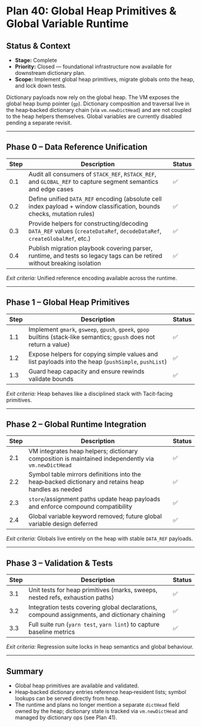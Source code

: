 # Plan 40: Global Heap Primitives & Global Variable Runtime

## Status & Context

- **Stage:** Complete
- **Priority:** Closed — foundational infrastructure now available for downstream dictionary plan.
- **Scope:** Implement global heap primitives, migrate globals onto the heap, and lock down tests.

Dictionary payloads now rely on the global heap. The VM exposes the global heap bump pointer (`gp`). Dictionary composition and traversal live in the heap‑backed dictionary chain (via `vm.newDictHead`) and are not coupled to the heap helpers themselves. Global variables are currently disabled pending a separate revisit.

---

## Phase 0 – Data Reference Unification

| Step | Description                                                                                                                 | Status |
| ---- | --------------------------------------------------------------------------------------------------------------------------- | ------ |
| 0.1  | Audit all consumers of `STACK_REF`, `RSTACK_REF`, and `GLOBAL_REF` to capture segment semantics and edge cases              | ✅     |
| 0.2  | Define unified `DATA_REF` encoding (absolute cell index payload + window classification, bounds checks, mutation rules)     | ✅     |
| 0.3  | Provide helpers for constructing/decoding `DATA_REF` values (`createDataRef`, `decodeDataRef`, `createGlobalRef`, etc.)     | ✅     |
| 0.4  | Publish migration playbook covering parser, runtime, and tests so legacy tags can be retired without breaking isolation     | ✅     |

_Exit criteria:_ Unified reference encoding available across the runtime.

---

## Phase 1 – Global Heap Primitives

| Step | Description                                                                                       | Status |
| ---- | ------------------------------------------------------------------------------------------------- | ------ |
| 1.1  | Implement `gmark`, `gsweep`, `gpush`, `gpeek`, `gpop` builtins (stack‑like semantics; `gpush` does not return a value) | ✅     |
| 1.2  | Expose helpers for copying simple values and list payloads into the heap (`pushSimple`, `pushList`) | ✅     |
| 1.3  | Guard heap capacity and ensure rewinds validate bounds                                            | ✅     |

_Exit criteria:_ Heap behaves like a disciplined stack with Tacit-facing primitives.

---

## Phase 2 – Global Runtime Integration

| Step | Description                                                                                               | Status |
| ---- | --------------------------------------------------------------------------------------------------------- | ------ |
| 2.1  | VM integrates heap helpers; dictionary composition is maintained independently via `vm.newDictHead`       | ✅     |
| 2.2  | Symbol table mirrors definitions into the heap‑backed dictionary and retains heap handles as needed       | ✅     |
| 2.3  | `store`/assignment paths update heap payloads and enforce compound compatibility                          | ✅     |
| 2.4  | Global variable keyword removed; future global variable design deferred                                   | ✅     |

_Exit criteria:_ Globals live entirely on the heap with stable `DATA_REF` payloads.

---

## Phase 3 – Validation & Tests

| Step | Description                                                                                  | Status |
| ---- | -------------------------------------------------------------------------------------------- | ------ |
| 3.1  | Unit tests for heap primitives (marks, sweeps, nested refs, exhaustion paths)                | ✅     |
| 3.2  | Integration tests covering global declarations, compound assignments, and dictionary chaining | ✅     |
| 3.3  | Full suite run (`yarn test`, `yarn lint`) to capture baseline metrics                         | ✅     |

_Exit criteria:_ Regression suite locks in heap semantics and global behaviour.

---

## Summary

- Global heap primitives are available and validated.
- Heap‑backed dictionary entries reference heap‑resident lists; symbol lookups can be served directly from heap.
- The runtime and plans no longer mention a separate `dictHead` field owned by the heap; dictionary state is tracked via `vm.newDictHead` and managed by dictionary ops (see Plan 41).
